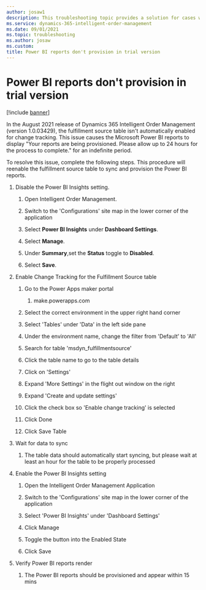 ```yaml
---
author: josaw1
description: This troubleshooting topic provides a solution for cases where Power BI reports for Dynamics 365 Intelligent Order Management don't provision.
ms.service: dynamics-365-intelligent-order-management
ms.date: 09/01/2021
ms.topic: troubleshooting
ms.author: josaw
ms.custom: 
title: Power BI reports don't provision in trial version
---
```



# Power BI reports don't provision in trial version

[!include [banner](includes/banner.md)]

In the August 2021 release of Dynamics 365 Intelligent Order Management (version 1.0.03429), the fulfillment source table isn't automatically enabled for change tracking. This issue causes the Microsoft Power BI reports to display "Your reports are being provisioned. Please allow up to 24 hours for the process to complete." for an indefinite period. 

To resolve this issue, complete the following steps. This procedure will reenable the fulfillment source table to sync and provision the Power BI reports.

1.  Disable the Power BI Insights setting.

    1.  Open Intelligent Order Management.

    2.  Switch to the 'Configurations' site map in the lower corner of the application <!-- which corner? is this a button? rewrite this step -->

    3.  Select **Power BI Insights** under **Dashboard Settings**.

    4.  Select **Manage**.

    5.  Under **Summary**,set the **Status** toggle to **Disabled**.

    6.  Select **Save**.

2.  Enable Change Tracking for the Fulfillment Source table

    1.  Go to the Power Apps maker portal

        1.  make.powerapps.com

    2.  Select the correct environment in the upper right hand corner

    3.  Select 'Tables' under 'Data' in the left side pane

    4.  Under the environment name, change the filter from 'Default' to 'All'

    5.  Search for table 'msdyn\_fulfillmentsource'

    6.  Click the table name to go to the table details

    7.  Click on 'Settings'

    8.  Expand 'More Settings' in the flight out window on the right

    9.  Expand 'Create and update settings'

    10. Click the check box so 'Enable change tracking' is selected

    11. Click Done

    12. Click Save Table

3.  Wait for data to sync

    1.  The table data should automatically start syncing, but please wait at least an hour for the table to be properly processed

4.  Enable the Power BI Insights setting

    1.  Open the Intelligent Order Management Application

    2.  Switch to the 'Configurations' site map in the lower corner of the application

    3.  Select 'Power BI Insights' under 'Dashboard Settings'

    4.  Click Manage

    5.  Toggle the button into the Enabled State

    6.  Click Save

5.  Verify Power BI reports render

    1.  The Power BI reports should be provisioned and appear within 15 mins
